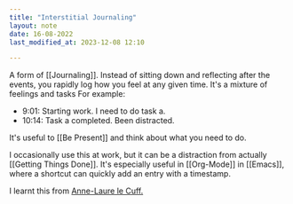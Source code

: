 ```yaml
---
title: "Interstitial Journaling"
layout: note
date: 16-08-2022
last_modified_at: 2023-12-08 12:10

---
```


A form of [[Journaling]]. Instead of sitting down and reflecting after the events, you rapidly log how you feel at any given time. It's a mixture of feelings and tasks For example:

-   9:01: Starting work. I need to do task a.
-   10:14: Task a completed. Been distracted.

It's useful to [[Be Present]] and think about what you need to do.

I occasionally use this at work, but it can be a distraction from actually [[Getting Things Done]]. It's especially useful in [[Org-Mode]] in [[Emacs]], where a shortcut can quickly add an entry with a timestamp.

I learnt this from <a href="https://nesslabs.com/interstitial-journaling" >Anne-Laure le Cuff.</a>
